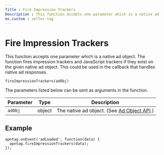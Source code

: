 ```yaml
---
Title : Fire Impression Trackers
Description : This function accepts one parameter which is a native ad object. The
ms.custom : seller-tag
---
```



# Fire Impression Trackers





This function accepts one parameter which is a native ad object. The
function fires impression trackers and JavaScript trackers if they exist
on the given native ad object. This could be used in the callback that
handles native ad responses.

``` pre
fireImpressionTrackers(adObj)
```

The parameters listed below can be sent as arguments in the function.

<table class="table">
<thead class="thead">
<tr class="header row">
<th id="ID-00001536__entry__1" class="entry">Parameter</th>
<th id="ID-00001536__entry__2" class="entry">Type</th>
<th id="ID-00001536__entry__3" class="entry">Description</th>
</tr>
</thead>
<tbody class="tbody">
<tr class="odd row">
<td class="entry" headers="ID-00001536__entry__1"><code
class="ph codeph">adObj</code></td>
<td class="entry" headers="ID-00001536__entry__2">object</td>
<td class="entry" headers="ID-00001536__entry__3">The native ad object.
(See <a href="ad-object-api.md" class="xref">Ad Object API</a>.)</td>
</tr>
</tbody>
</table>





## Example

``` pre
apntag.onEvent('adLoaded', function(data) {
  apntag.fireImpressionTrackers(data);
});
```






